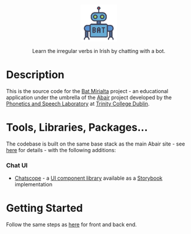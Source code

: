 <p align="center">
<a href="https://abair.ie/" target="_blank" rel="noreferrer">
 <img width="100px" src="./public/assets/images/robot.png" title="Abair Website">
</a>
</p>

<p align="center">Learn the irregular verbs in Irish by chatting with a bot.</p>

# Description

This is the source code for the [Bat Mírialta](https://bat-mirialta.pages.dev) project - an educational application under the umbrella of the [Abair](https://abair.ie/) project developed by the [Phonetics and Speech Laboratory](https://www.tcd.ie/slscs/clcs/psl/) at [Trinity College Dublin](https://www.tcd.ie/).

# Tools, Libraries, Packages...

The codebase is built on the same base stack as the main Abair site - see [here](https://github.com/JohnSloan8/abair/blob/master/README.md) for details - with the following additions:

### Chat UI

- [Chatscope](https://chatscope.io/) - a [UI component library](https://chatscope.io/storybook/react/) available as a [Storybook](https://storybook.js.org/) implementation

# Getting Started

Follow the same steps as [here](https://github.com/JohnSloan8/abair/blob/master/README.md) for front and back end.
